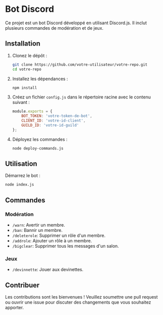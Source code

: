 # Bot Discord

Ce projet est un bot Discord développé en utilisant Discord.js. Il inclut plusieurs commandes de modération et de jeux.

## Installation

1. Clonez le dépôt :
    ```bash
    git clone https://github.com/votre-utilisateur/votre-repo.git
    cd votre-repo
    ```

2. Installez les dépendances :
    ```bash
    npm install
    ```

3. Créez un fichier `config.js` dans le répertoire racine avec le contenu suivant :
    ```javascript
    module.exports = {
        BOT_TOKEN: 'votre-token-de-bot',
        CLIENT_ID: 'votre-id-client',
        GUILD_ID: 'votre-id-guild'
    };
    ```

4. Déployez les commandes :
    ```bash
    node deploy-commands.js
    ```

## Utilisation

Démarrez le bot :
```bash
node index.js
```

## Commandes

### Modération

- `/warn`: Avertir un membre.
- `/ban`: Bannir un membre.
- `/deleterole`: Supprimer un rôle d'un membre.
- `/addrole`: Ajouter un rôle à un membre.
- `/bigclear`: Supprimer tous les messages d'un salon.

### Jeux

- `/devinnette`: Jouer aux devinettes.

## Contribuer

Les contributions sont les bienvenues ! Veuillez soumettre une pull request ou ouvrir une issue pour discuter des changements que vous souhaitez apporter.